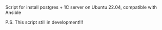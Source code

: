 Script for install postgres + 1C server on Ubuntu 22.04, compatible with Ansible

P.S. This script still in development!!!
